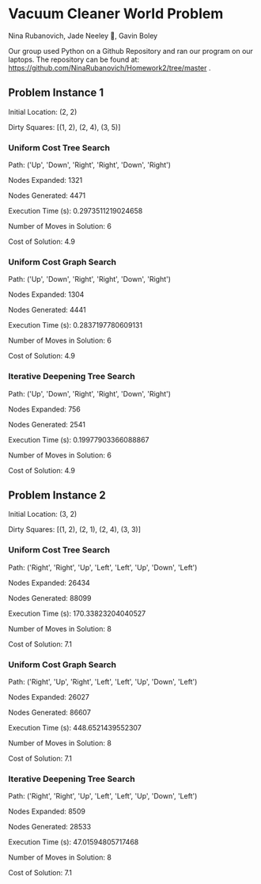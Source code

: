 # Vacuum Cleaner World Problem
Nina Rubanovich, Jade Neeley 🙂, Gavin Boley 

Our group used Python on a Github Repository and ran our program on our laptops. The repository can be found at: https://github.com/NinaRubanovich/Homework2/tree/master . 

## Problem Instance 1
Initial Location: (2, 2)

Dirty Squares: [(1, 2), (2, 4), (3, 5)]

### Uniform Cost Tree Search

Path: ('Up', 'Down', 'Right', 'Right', 'Down', 'Right')

Nodes Expanded: 1321

Nodes Generated: 4471

Execution Time (s): 0.2973511219024658

Number of Moves in Solution: 6

Cost of Solution: 4.9

### Uniform Cost Graph Search

Path: ('Up', 'Down', 'Right', 'Right', 'Down', 'Right')

Nodes Expanded: 1304

Nodes Generated: 4441

Execution Time (s): 0.2837197780609131

Number of Moves in Solution: 6

Cost of Solution: 4.9

### Iterative Deepening Tree Search

Path: ('Up', 'Down', 'Right', 'Right', 'Down', 'Right')

Nodes Expanded: 756

Nodes Generated: 2541

Execution Time (s): 0.19977903366088867

Number of Moves in Solution: 6

Cost of Solution: 4.9

## Problem Instance 2

Initial Location: (3, 2)

Dirty Squares: [(1, 2), (2, 1), (2, 4), (3, 3)]

### Uniform Cost Tree Search

Path: ('Right', 'Right', 'Up', 'Left', 'Left', 'Up', 'Down', 'Left')

Nodes Expanded: 26434

Nodes Generated: 88099

Execution Time (s): 170.33823204040527

Number of Moves in Solution: 8

Cost of Solution: 7.1

### Uniform Cost Graph Search

Path: ('Right', 'Up', 'Right', 'Left', 'Left', 'Up', 'Down', 'Left')

Nodes Expanded: 26027

Nodes Generated: 86607

Execution Time (s): 448.6521439552307

Number of Moves in Solution: 8

Cost of Solution: 7.1

### Iterative Deepening Tree Search

Path: ('Right', 'Right', 'Up', 'Left', 'Left', 'Up', 'Down', 'Left')

Nodes Expanded: 8509

Nodes Generated: 28533

Execution Time (s): 47.01594805717468

Number of Moves in Solution: 8

Cost of Solution: 7.1
